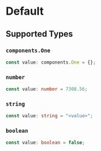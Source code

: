 # Default


## Supported Types

### `components.One`

```typescript
const value: components.One = {};
```

### `number`

```typescript
const value: number = 7308.56;
```

### `string`

```typescript
const value: string = "<value>";
```

### `boolean`

```typescript
const value: boolean = false;
```

